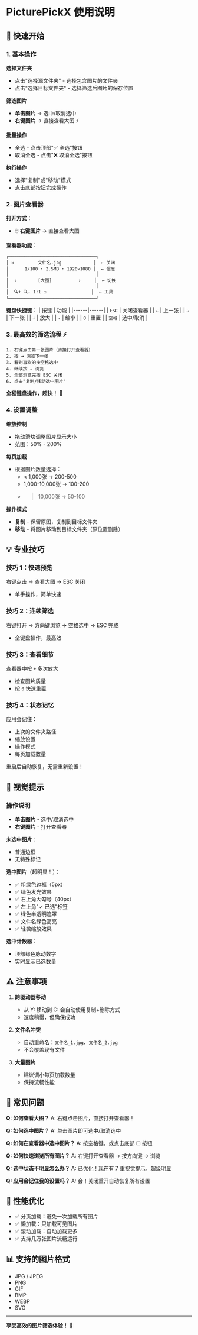 # PicturePickX 使用说明

## 🎯 快速开始

### 1. 基本操作

**选择文件夹**
- 点击"选择源文件夹" - 选择包含图片的文件夹
- 点击"选择目标文件夹" - 选择筛选后图片的保存位置

**筛选图片**
- **单击图片** → 选中/取消选中
- **右键图片** → 直接查看大图 ⚡

**批量操作**
- 全选 - 点击顶部"✅ 全选"按钮
- 取消全选 - 点击"❌ 取消全选"按钮

**执行操作**
- 选择"复制"或"移动"模式
- 点击底部按钮完成操作

### 2. 图片查看器

**打开方式**：
- 🖱️ **右键图片** → 直接查看大图

**查看器功能**：
```
┌─────────────────────────────────┐
│ ✕         文件名.jpg            │  ← 关闭
│      1/100 • 2.5MB • 1920×1080 │  ← 信息
│                                 │
│  ‹        [大图]          ›     │  ← 切换
│                                 │
│  🔍+ 🔍- 1:1 ☐                 │  ← 工具
└─────────────────────────────────┘
```

**键盘快捷键**：
| 按键 | 功能 |
|------|------|
| `ESC` | 关闭查看器 |
| `←` | 上一张 |
| `→` | 下一张 |
| `+` | 放大 |
| `-` | 缩小 |
| `0` | 重置 |
| `空格` | 选中/取消 |

### 3. 最高效的筛选流程 ⚡

```
1. 右键点击第一张图片（直接打开查看器）
2. 按 → 浏览下一张
3. 看到喜欢的按空格选中
4. 继续按 → 浏览
5. 全部浏览完按 ESC 关闭
6. 点击"复制/移动选中图片"
```

**全程键盘操作，超快！** 🚀

### 4. 设置调整

**缩放控制**
- 拖动滑块调整图片显示大小
- 范围：50% - 200%

**每页加载**
- 根据图片数量选择：
  - < 1,000张 → 200-500
  - 1,000-10,000张 → 100-200
  - > 10,000张 → 50-100

**操作模式**
- **复制** - 保留原图，复制到目标文件夹
- **移动** - 将图片移动到目标文件夹（原位置删除）

## 💡 专业技巧

### 技巧 1：快速预览
右键点击 → 查看大图 → ESC 关闭
- 单手操作，简单快速

### 技巧 2：连续筛选
右键打开 → 方向键浏览 → 空格选中 → ESC 完成
- 全键盘操作，最高效

### 技巧 3：查看细节
查看器中按 `+` 多次放大
- 检查图片质量
- 按 `0` 快速重置

### 技巧 4：状态记忆
应用会记住：
- 上次的文件夹路径
- 缩放设置
- 操作模式
- 每页加载数量

重启后自动恢复，无需重新设置！

## 🎨 视觉提示

### 操作说明
- **单击图片** - 选中/取消选中
- **右键图片** - 打开查看器

**未选中图片**：
- 普通边框
- 无特殊标记

**选中图片**（超明显！）：
- ✅ 粗绿色边框（5px）
- ✅ 绿色发光效果
- ✅ 右上角大勾号（40px）
- ✅ 左上角"✓ 已选"标签
- ✅ 绿色半透明遮罩
- ✅ 文件名绿色高亮
- ✅ 轻微缩放效果

**选中计数器**：
- 顶部绿色脉动数字
- 实时显示已选数量

## ⚠️ 注意事项

1. **跨驱动器移动**
   - 从 Y: 移动到 C: 会自动使用复制+删除方式
   - 速度稍慢，但确保成功

2. **文件名冲突**
   - 自动重命名：`文件名_1.jpg`、`文件名_2.jpg`
   - 不会覆盖现有文件

3. **大量图片**
   - 建议调小每页加载数量
   - 保持流畅性能

## 🎯 常见问题

**Q: 如何查看大图？**
A: 右键点击图片，直接打开查看器！

**Q: 如何选中图片？**
A: 单击图片即可选中/取消选中

**Q: 如何在查看器中选中图片？**
A: 按空格键，或点击底部 ☐ 按钮

**Q: 如何快速浏览所有图片？**
A: 右键打开查看器 → 按方向键 → 浏览

**Q: 选中状态不明显怎么办？**
A: 已优化！现在有 7 重视觉提示，超级明显

**Q: 应用会记住我的设置吗？**
A: 会！关闭重开自动恢复所有设置

## 🚀 性能优化

- ✅ 分页加载：避免一次加载所有图片
- ✅ 懒加载：只加载可见图片
- ✅ 滚动加载：自动加载更多
- ✅ 支持几万张图片流畅运行

## 📊 支持的图片格式

- JPG / JPEG
- PNG
- GIF
- BMP
- WEBP
- SVG

---

**享受高效的图片筛选体验！** 🎉

